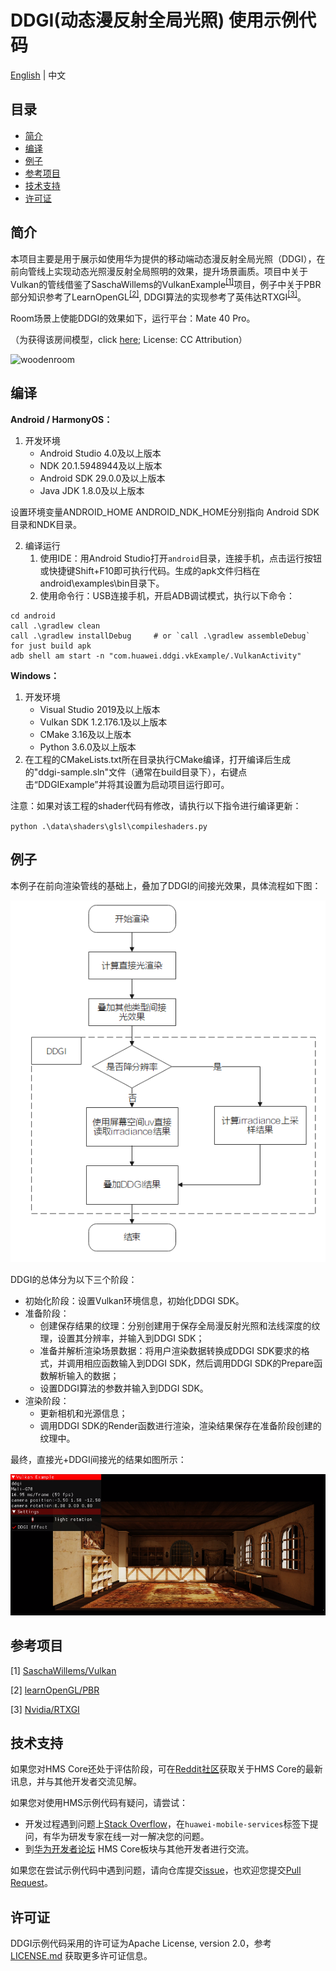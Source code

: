 # DDGI(动态漫反射全局光照) 使用示例代码
[English](README.md) | 中文

## 目录

 * [简介](#简介)
 * [编译](#编译)
 * [例子](#例子)
 * [参考项目](#参考项目)
 * [技术支持](#技术支持)
 * [许可证](#许可证)

## 简介

本项目主要是用于展示如使用华为提供的移动端动态漫反射全局光照（DDGI），在前向管线上实现动态光照漫反射全局照明的效果，提升场景画质。项目中关于Vulkan的管线借鉴了SaschaWillems的VulkanExample<sup>[\[1\]](https://github.com/SaschaWillems/Vulkan)</sup>项目，例子中关于PBR部分知识参考了LearnOpenGL<sup>[\[2\]](https://learnopengl-cn.github.io/07%20PBR/02%20Lighting/#pbr)</sup>, DDGI算法的实现参考了英伟达RTXGI<sup>[\[3\]](https://github.com/NVIDIAGameWorks/RTXGI)</sup>。

Room场景上使能DDGI的效果如下，运行平台：Mate 40 Pro。

（为获得该房间模型，click [here](https://sketchfab.com/3d-models/room-266d02119c494b4cbaf759d774df8494); License: CC Attribution）

![woodenroom](assets/woodenroom.gif)

## 编译

**Android / HarmonyOS：**

1. 开发环境
   - Android Studio 4.0及以上版本
   - NDK 20.1.5948944及以上版本
   - Android SDK 29.0.0及以上版本
   - Java JDK 1.8.0及以上版本

设置环境变量ANDROID_HOME ANDROID_NDK_HOME分别指向 Android SDK目录和NDK目录。

2. 编译运行
   1. 使用IDE：用Android Studio打开`android`目录，连接手机，点击运行按钮或快捷键Shift+F10即可执行代码。生成的apk文件归档在android\examples\bin目录下。
   2. 使用命令行：USB连接手机，开启ADB调试模式，执行以下命令：

```
cd android
call .\gradlew clean
call .\gradlew installDebug 	# or `call .\gradlew assembleDebug` for just build apk
adb shell am start -n "com.huawei.ddgi.vkExample/.VulkanActivity"
```

**Windows：**

1. 开发环境
   - Visual Studio 2019及以上版本
   - Vulkan SDK 1.2.176.1及以上版本
   - CMake 3.16及以上版本
   - Python 3.6.0及以上版本
2. 在工程的CMakeLists.txt所在目录执行CMake编译，打开编译后生成的"ddgi-sample.sln"文件（通常在build目录下），右键点击“DDGIExample”并将其设置为启动项目运行即可。

注意：如果对该工程的shader代码有修改，请执行以下指令进行编译更新：

`python .\data\shaders\glsl\compileshaders.py`

## 例子

本例子在前向渲染管线的基础上，叠加了DDGI的间接光效果，具体流程如下图：

![DDGI_Diagram](assets/ddgi_diagram_ZH.png)

DDGI的总体分为以下三个阶段：

- 初始化阶段：设置Vulkan环境信息，初始化DDGI SDK。
- 准备阶段：
  - 创建保存结果的纹理：分别创建用于保存全局漫反射光照和法线深度的纹理，设置其分辨率，并输入到DDGI SDK；
  - 准备并解析渲染场景数据：将用户渲染数据转换成DDGI SDK要求的格式，并调用相应函数输入到DDGI SDK，然后调用DDGI SDK的Prepare函数解析输入的数据；
  - 设置DDGI算法的参数并输入到DDGI SDK。
- 渲染阶段：
  - 更新相机和光源信息；
  - 调用DDGI SDK的Render函数进行渲染，渲染结果保存在准备阶段创建的纹理中。

最终，直接光+DDGI间接光的结果如图所示：

![Final_Shading](assets/final_shading.png)

## 参考项目

[1] [SaschaWillems/Vulkan](https://github.com/SaschaWillems/Vulkan)

[2] [learnOpenGL/PBR](https://learnopengl-cn.github.io/07%20PBR/02%20Lighting/#pbr)

[3] [Nvidia/RTXGI](https://github.com/NVIDIAGameWorks/RTXGI)

## 技术支持

如果您对HMS Core还处于评估阶段，可在[Reddit社区](https://www.reddit.com/r/HuaweiDevelopers/)获取关于HMS Core的最新讯息，并与其他开发者交流见解。

如果您对使用HMS示例代码有疑问，请尝试：

- 开发过程遇到问题上[Stack Overflow](https://stackoverflow.com/questions/tagged/huawei-mobile-services?tab=Votes)，在`huawei-mobile-services`标签下提问，有华为研发专家在线一对一解决您的问题。
- 到[华为开发者论坛](https://developer.huawei.com/consumer/cn/forum/blockdisplay?fid=18) HMS Core板块与其他开发者进行交流。

如果您在尝试示例代码中遇到问题，请向仓库提交[issue](https://github.com/HMS-Core/hms-scene-fine-grained-demo/issues)，也欢迎您提交[Pull Request](https://github.com/HMS-Core/hms-scene-fine-grained-demo/pulls)。

## 许可证

DDGI示例代码采用的许可证为Apache License, version 2.0，参考 [LICENSE.md](LICENSE) 获取更多许可证信息。
